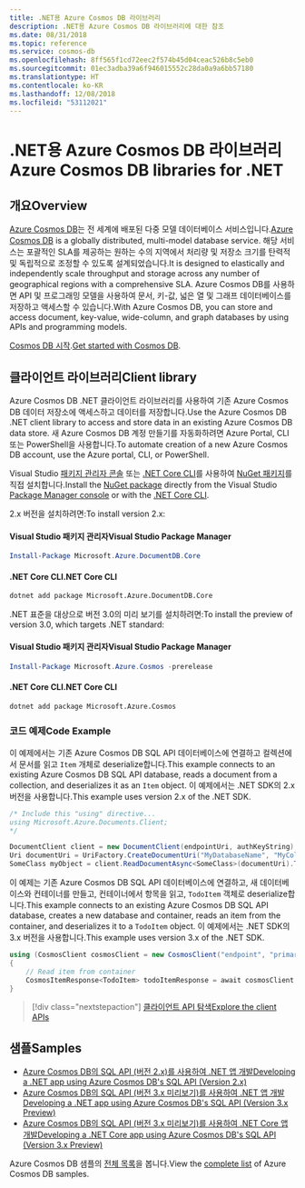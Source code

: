 ```yaml
---
title: .NET용 Azure Cosmos DB 라이브러리
description: .NET용 Azure Cosmos DB 라이브러리에 대한 참조
ms.date: 08/31/2018
ms.topic: reference
ms.service: cosmos-db
ms.openlocfilehash: 8ff565f1cd72eec2f574b45d04ceac526b8c5eb0
ms.sourcegitcommit: 01ec3adba39a6f946015552c28da0a9a6bb57180
ms.translationtype: HT
ms.contentlocale: ko-KR
ms.lasthandoff: 12/08/2018
ms.locfileid: "53112021"
---
```

# <a name="azure-cosmos-db-libraries-for-net"></a><span data-ttu-id="1acad-103">.NET용 Azure Cosmos DB 라이브러리</span><span class="sxs-lookup"><span data-stu-id="1acad-103">Azure Cosmos DB libraries for .NET</span></span>

## <a name="overview"></a><span data-ttu-id="1acad-104">개요</span><span class="sxs-lookup"><span data-stu-id="1acad-104">Overview</span></span>

<span data-ttu-id="1acad-105">[Azure Cosmos DB](https://docs.microsoft.com/azure/cosmos-db/introduction)는 전 세계에 배포된 다중 모델 데이터베이스 서비스입니다.</span><span class="sxs-lookup"><span data-stu-id="1acad-105">[Azure Cosmos DB](https://docs.microsoft.com/azure/cosmos-db/introduction) is a globally distributed, multi-model database service.</span></span> <span data-ttu-id="1acad-106">해당 서비스는 포괄적인 SLA를 제공하는 원하는 수의 지역에서 처리량 및 저장소 크기를 탄력적 및 독립적으로 조정할 수 있도록 설계되었습니다.</span><span class="sxs-lookup"><span data-stu-id="1acad-106">It is designed to elastically and independently scale throughput and storage across any number of geographical regions with a comprehensive SLA.</span></span> <span data-ttu-id="1acad-107">Azure Cosmos DB를 사용하면 API 및 프로그래밍 모델을 사용하여 문서, 키-값, 넓은 열 및 그래프 데이터베이스를 저장하고 액세스할 수 있습니다.</span><span class="sxs-lookup"><span data-stu-id="1acad-107">With Azure Cosmos DB, you can store and access document, key-value, wide-column, and graph databases by using APIs and programming models.</span></span> 

<span data-ttu-id="1acad-108">[Cosmos DB 시작](https://docs.microsoft.com/azure/cosmos-db/create-sql-api-dotnet).</span><span class="sxs-lookup"><span data-stu-id="1acad-108">[Get started with Cosmos DB](https://docs.microsoft.com/azure/cosmos-db/create-sql-api-dotnet).</span></span>

## <a name="client-library"></a><span data-ttu-id="1acad-109">클라이언트 라이브러리</span><span class="sxs-lookup"><span data-stu-id="1acad-109">Client library</span></span>

<span data-ttu-id="1acad-110">Azure Cosmos DB .NET 클라이언트 라이브러리를 사용하여 기존 Azure Cosmos DB 데이터 저장소에 액세스하고 데이터를 저장합니다.</span><span class="sxs-lookup"><span data-stu-id="1acad-110">Use the Azure Cosmos DB .NET client library to access and store data in an existing Azure Cosmos DB data store.</span></span> <span data-ttu-id="1acad-111">새 Azure Cosmos DB 계정 만들기를 자동화하려면 Azure Portal, CLI 또는 PowerShell을 사용합니다.</span><span class="sxs-lookup"><span data-stu-id="1acad-111">To automate creation of a new Azure Cosmos DB account, use the Azure portal, CLI, or PowerShell.</span></span>

<span data-ttu-id="1acad-112">Visual Studio [패키지 관리자 콘솔][PackageManager] 또는 [.NET Core CLI][DotNetCLI]를 사용하여 [NuGet 패키지](https://www.nuget.org/packages/Microsoft.Azure.DocumentDB.Core)를 직접 설치합니다.</span><span class="sxs-lookup"><span data-stu-id="1acad-112">Install the [NuGet package](https://www.nuget.org/packages/Microsoft.Azure.DocumentDB.Core) directly from the Visual Studio [Package Manager console][PackageManager] or with the [.NET Core CLI][DotNetCLI].</span></span>

<span data-ttu-id="1acad-113">2.x 버전을 설치하려면:</span><span class="sxs-lookup"><span data-stu-id="1acad-113">To install version 2.x:</span></span>

#### <a name="visual-studio-package-manager"></a><span data-ttu-id="1acad-114">Visual Studio 패키지 관리자</span><span class="sxs-lookup"><span data-stu-id="1acad-114">Visual Studio Package Manager</span></span>

```powershell
Install-Package Microsoft.Azure.DocumentDB.Core
```

#### <a name="net-core-cli"></a><span data-ttu-id="1acad-115">.NET Core CLI</span><span class="sxs-lookup"><span data-stu-id="1acad-115">.NET Core CLI</span></span>

```bash
dotnet add package Microsoft.Azure.DocumentDB.Core
```

<span data-ttu-id="1acad-116">.NET 표준을 대상으로 버전 3.0의 미리 보기를 설치하려면:</span><span class="sxs-lookup"><span data-stu-id="1acad-116">To install the preview of version 3.0, which targets .NET standard:</span></span> 

#### <a name="visual-studio-package-manager"></a><span data-ttu-id="1acad-117">Visual Studio 패키지 관리자</span><span class="sxs-lookup"><span data-stu-id="1acad-117">Visual Studio Package Manager</span></span>

```powershell
Install-Package Microsoft.Azure.Cosmos -prerelease
```

#### <a name="net-core-cli"></a><span data-ttu-id="1acad-118">.NET Core CLI</span><span class="sxs-lookup"><span data-stu-id="1acad-118">.NET Core CLI</span></span>

```bash
dotnet add package Microsoft.Azure.Cosmos
```


### <a name="code-example"></a><span data-ttu-id="1acad-119">코드 예제</span><span class="sxs-lookup"><span data-stu-id="1acad-119">Code Example</span></span>

<span data-ttu-id="1acad-120">이 예제에서는 기존 Azure Cosmos DB SQL API 데이터베이스에 연결하고 컬렉션에서 문서를 읽고 `Item` 개체로 deserialize합니다.</span><span class="sxs-lookup"><span data-stu-id="1acad-120">This example connects to an existing Azure Cosmos DB SQL API database, reads a document from a collection, and deserializes it as an `Item` object.</span></span> <span data-ttu-id="1acad-121">이 예제에서는 .NET SDK의 2.x 버전을 사용합니다.</span><span class="sxs-lookup"><span data-stu-id="1acad-121">This example uses version 2.x of the .NET SDK.</span></span>   

```csharp
/* Include this "using" directive...
using Microsoft.Azure.Documents.Client;
*/

DocumentClient client = new DocumentClient(endpointUri, authKeyString);
Uri documentUri = UriFactory.CreateDocumentUri("MyDatabaseName", "MyCollectionName", "DocumentId");
SomeClass myObject = client.ReadDocumentAsync<SomeClass>(documentUri).ToString();
```

<span data-ttu-id="1acad-122">이 예제는 기존 Azure Cosmos DB SQL API 데이터베이스에 연결하고, 새 데이터베이스와 컨테이너를 만들고, 컨테이너에서 항목을 읽고, `TodoItem` 객체로 deserialize합니다.</span><span class="sxs-lookup"><span data-stu-id="1acad-122">This example connects to an existing Azure Cosmos DB SQL API database, creates a new database and container, reads an item from the container, and deserializes it to a `TodoItem` object.</span></span> <span data-ttu-id="1acad-123">이 예제에서는 .NET SDK의 3.x 버전을 사용합니다.</span><span class="sxs-lookup"><span data-stu-id="1acad-123">This example uses version 3.x of the .NET SDK.</span></span>   

```csharp
using (CosmosClient cosmosClient = new CosmosClient("endpoint", "primaryKey"))
{
    // Read item from container
    CosmosItemResponse<TodoItem> todoItemResponse = await cosmosClient.Databases["DatabaseId"].Containers["ContainerId"].Items.ReadItemAsync<TodoItem>("partitionKeyValue", "ItemId");
}
```

> [!div class="nextstepaction"]
> [<span data-ttu-id="1acad-124">클라이언트 API 탐색</span><span class="sxs-lookup"><span data-stu-id="1acad-124">Explore the client APIs</span></span>](/dotnet/api/overview/azure/cosmosdb/client)

## <a name="samples"></a><span data-ttu-id="1acad-125">샘플</span><span class="sxs-lookup"><span data-stu-id="1acad-125">Samples</span></span>

* [<span data-ttu-id="1acad-126">Azure Cosmos DB의 SQL API (버전 2.x)를 사용하여 .NET 앱 개발</span><span class="sxs-lookup"><span data-stu-id="1acad-126">Developing a .NET app using Azure Cosmos DB's SQL API (Version 2.x)</span></span>](https://github.com/Azure-Samples/documentdb-dotnet-todo-app/)
* [<span data-ttu-id="1acad-127">Azure Cosmos DB의 SQL API (버전 3.x 미리보기)를 사용하여 .NET 앱 개발</span><span class="sxs-lookup"><span data-stu-id="1acad-127">Developing a .NET app using Azure Cosmos DB's SQL API (Version 3.x Preview)</span></span>](https://github.com/Azure-Samples/cosmos-dotnet-todo-app/)
* [<span data-ttu-id="1acad-128">Azure Cosmos DB의 SQL API (버전 3.x 미리보기)를 사용하여 .NET Core 앱 개발</span><span class="sxs-lookup"><span data-stu-id="1acad-128">Developing a .NET Core app using Azure Cosmos DB's SQL API (Version 3.x Preview)</span></span>](https://github.com/Azure-Samples/cosmos-dotnet-core-getting-started)

<span data-ttu-id="1acad-129">Azure Cosmos DB 샘플의 [전체 목록](https://azure.microsoft.com/resources/samples/?platform=dotnet&term=cosmosdb)을 봅니다.</span><span class="sxs-lookup"><span data-stu-id="1acad-129">View the [complete list](https://azure.microsoft.com/resources/samples/?platform=dotnet&term=cosmosdb) of Azure Cosmos DB samples.</span></span>

[PackageManager]: https://docs.microsoft.com/nuget/tools/package-manager-console
[DotNetCLI]: https://docs.microsoft.com/dotnet/core/tools/dotnet-add-package
